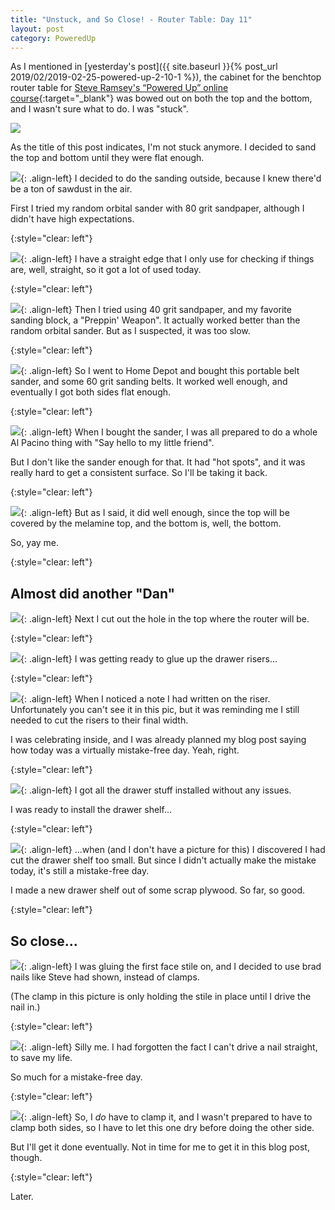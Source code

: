 ```yaml
---
title: "Unstuck, and So Close! - Router Table: Day 11"
layout: post
category: PoweredUp
---
```

As I mentioned in [yesterday's post]({{ site.baseurl }}{% post_url 2019/02/2019-02-25-powered-up-2-10-1 %}), the cabinet for the benchtop router table for [Steve Ramsey's “Powered Up” online course](https://theweekendwoodworker.com/powered-up){:target="_blank"} was bowed out on both the top and the bottom, and I wasn't sure what to do. I was "stuck".

![](/assets/images-posts/2019/02/2019-02-26.1.01.jpg)

As the title of this post indicates, I'm not stuck anymore. I decided to sand the top and bottom until they were flat enough.

![](/assets/images-posts/2019/02/2019-02-26.1.02.jpg){: .align-left}
I decided to do the sanding outside, because I knew there'd be a ton of sawdust in the air.

First I tried my random orbital sander with 80 grit sandpaper, although I didn't have high expectations.

{:style="clear: left"}

![](/assets/images-posts/2019/02/2019-02-26.1.03.jpg){: .align-left}
I have a straight edge that I only use for checking if things are, well, straight, so it got a lot of used today.

{:style="clear: left"}

![](/assets/images-posts/2019/02/2019-02-26.1.04.jpg){: .align-left}
Then I tried using 40 grit sandpaper, and my favorite sanding block, a "Preppin' Weapon". It actually worked better than the random orbital sander. But as I suspected, it was too slow.

{:style="clear: left"}

![](/assets/images-posts/2019/02/2019-02-26.1.05.jpg){: .align-left}
So I went to Home Depot and bought this portable belt sander, and some 60 grit sanding belts. It worked well enough, and eventually I got both sides flat enough.

{:style="clear: left"}

![](/assets/images-posts/2019/02/2019-02-26.1.07.jpg){: .align-left}
When I bought the sander, I was all prepared to do a whole Al Pacino thing with "Say hello to my little friend".

But I don't like the sander enough for that. It had "hot spots", and it was really hard to get a consistent surface. So I'll be taking it back.

{:style="clear: left"}

![](/assets/images-posts/2019/02/2019-02-26.1.06.jpg){: .align-left}
But as I said, it did well enough, since the top will be covered by the melamine top, and the bottom is, well, the bottom.

So, yay me.

{:style="clear: left"}

## Almost did another "Dan"

![](/assets/images-posts/2019/02/2019-02-26.1.08.jpg){: .align-left}
Next I cut out the hole in the top where the router will be.

{:style="clear: left"}

![](/assets/images-posts/2019/02/2019-02-26.1.09.jpg){: .align-left}
I was getting ready to glue up the drawer risers...

{:style="clear: left"}

![](/assets/images-posts/2019/02/2019-02-26.1.10.jpg){: .align-left}
When I noticed a note I had written on the riser. Unfortunately you can't see it in this pic, but it was reminding me I still needed to cut the risers to their final width.

I was celebrating inside, and I was already planned my blog post saying how today was a virtually mistake-free day. Yeah, right.

{:style="clear: left"}

![](/assets/images-posts/2019/02/2019-02-26.1.11.jpg){: .align-left}
I got all the drawer stuff installed without any issues.

I was ready to install the drawer shelf...

{:style="clear: left"}

![](/assets/images-posts/2019/02/2019-02-26.1.12.jpg){: .align-left}
...when (and I don't have a picture for this) I discovered I had cut the drawer shelf too small. But since I didn't actually make the mistake today, it's still a mistake-free day.

I made a new drawer shelf out of some scrap plywood. So far, so good.

{:style="clear: left"}

## So close...

![](/assets/images-posts/2019/02/2019-02-26.1.13.jpg){: .align-left}
I was gluing the first face stile on, and I decided to use brad nails like Steve had shown, instead of clamps.

(The clamp in this picture is only holding the stile in place until I drive the nail in.)

{:style="clear: left"}

![](/assets/images-posts/2019/02/2019-02-26.1.14.jpg){: .align-left}
Silly me. I had forgotten the fact I can't drive a nail straight, to save my life.

So much for a mistake-free day.

{:style="clear: left"}

![](/assets/images-posts/2019/02/2019-02-26.1.15.jpg){: .align-left}
So, I *do* have to clamp it, and I wasn't prepared to have to clamp both sides, so I have to let this one dry before doing the other side.

But I'll get it done eventually. Not in time for me to get it in this blog post, though.

{:style="clear: left"}

Later.